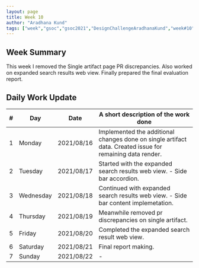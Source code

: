 ```yaml
---
layout: page
title: Week 10
author: "Aradhana Kund"
tags: ["week","gsoc","gsoc2021","DesignChallengeAradhanaKund","week#10","eval#2"]
---
```


## Week Summary

This week I removed the Single artifact page PR discrepancies. Also worked on expanded search results web view. Finally prepared the final evaluation report.


## Daily Work Update

|\#|Day|Date|A short description of the work done|  
|---	|---	|---	|---	|  
|1   	| Monday 	|   2021/08/16	| Implemented the additional changes done on single artifact data. Created issue for remaining data render.  |  
|2   	| Tuesday  	|   2021/08/17	| Started with the expanded search results web view. - Side bar accordion.	|  
|3   	| Wednesday  	|  2021/08/18 	| Continued with expanded search results web view. - Side bar content implemetation. |  
|4   	| Thursday  	|   2021/08/19	| Meanwhile removed pr discrepancies on single artifact. |  
|5   	| Friday  	|   2021/08/20	| Completed the expanded search result web view. |  
|6   	| Saturday  	|   2021/08/21	|	Final report making. |  
|7   	| Sunday  	|   2021/08/22	| - |

